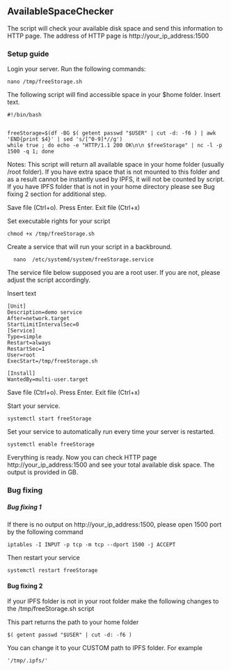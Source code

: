 ## AvailableSpaceChecker

The script will check your available disk space and send this information to HTTP page.
The address of HTTP page is http://your_ip_address:1500 

### Setup guide

Login your server. Run the following commands:

```
nano /tmp/freeStorage.sh
```

The following script will find accessible space in your $home folder.
Insert text. 
                                                                                                                
```
#!/bin/bash


freeStorage=$(df -BG $( getent passwd "$USER" | cut -d: -f6 ) | awk 'END{print $4}' | sed 's/[^0-9]*//g')
while true ; do echo -e "HTTP/1.1 200 OK\n\n $freeStorage" | nc -l -p 1500 -q 1; done

```
Notes:
This script will return all available space in your home folder (usually /root folder).
If you have extra space that is not mounted to this folder and as a result cannot be instantly used by IPFS, it will not be counted by script. 
If you have IPFS folder that is not in your home directory please see Bug fixing 2 section for additional step. 


Save file (Ctrl+o). Press Enter. Exit file (Ctrl+x)

Set executable rights for your script

```
chmod +x /tmp/freeStorage.sh
```
 
 Create a service that will run your script in a backbround.
 
```
  nano  /etc/systemd/system/freeStorage.service
  ```

The service file below supposed you are a root user. 
If you are not, please adjust the script accordingly.

Insert text

```
[Unit]
Description=demo service
After=network.target
StartLimitIntervalSec=0
[Service]
Type=simple
Restart=always
RestartSec=1
User=root
ExecStart=/tmp/freeStorage.sh

[Install]
WantedBy=multi-user.target
```


Save file (Ctrl+o). Press Enter. Exit file (Ctrl+x)

Start your service.

```
systemctl start freeStorage
```

Set your service to automatically run every time your server is restarted.

```
systemctl enable freeStorage
```


Everything is ready. Now you can check HTTP page http://your_ip_address:1500 and see your total available disk space. The output is provided in GB.

### Bug fixing

##### Bug fixing 1

If there is no output on http://your_ip_address:1500, please open 1500 port by the following command

```
iptables -I INPUT -p tcp -m tcp --dport 1500 -j ACCEPT
```

Then restart your service
```
systemctl restart freeStorage
```

#### Bug fixing 2

If your IPFS folder is not in your root folder make the following changes to the /tmp/freeStorage.sh script

This part returns the path to your home folder

```$( getent passwd "$USER" | cut -d: -f6 ) ```

You can change it to your CUSTOM path to IPFS folder. For example 

``` 
'/tmp/.ipfs/'
```

